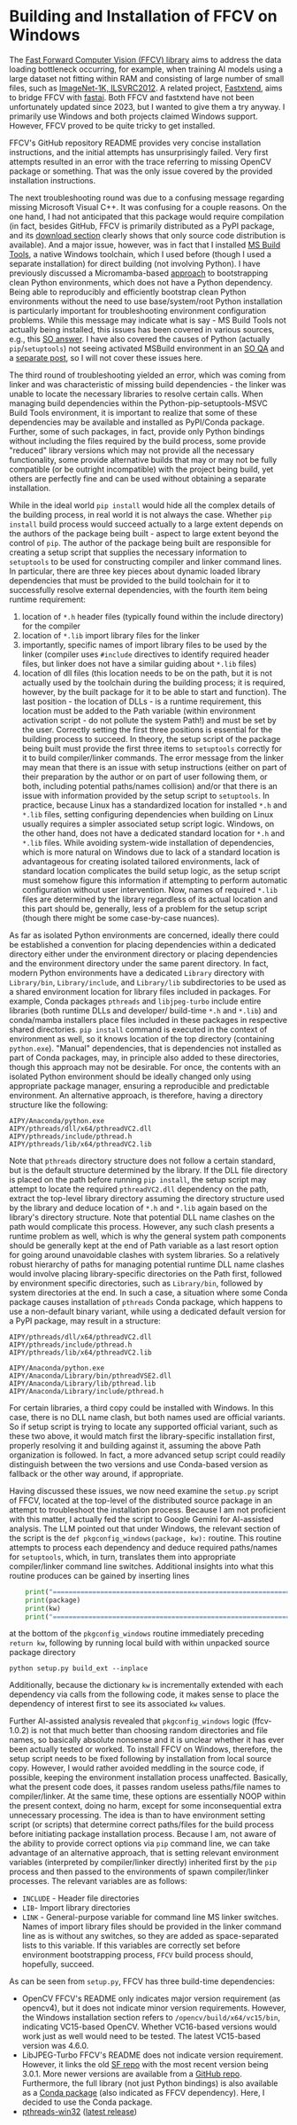 # Building and Installation of FFCV on Windows

The [Fast Forward Computer Vision (FFCV) library](https://github.com/libffcv/ffcv) aims to address the data loading bottleneck occurring, for example, when training AI models using a large dataset not fitting within RAM and consisting of large number of small files, such as [ImageNet-1K, ILSVRC2012](https://image-net.org/challenges/LSVRC/2012/). A related project, [Fastxtend](https://github.com/warner-benjamin/fastxtend/), aims to bridge FFCV with [fastai](https://github.com/fastai/fastai). Both FFCV and fastxtend have not been unfortunately updated since 2023, but I wanted to give them a try anyway. I primarily use Windows and both projects claimed Windows support. However, FFCV proved to be quite tricky to get installed.

FFCV's GitHub repository README provides very concise installation instructions, and the initial attempts has unsurprisingly failed. Very first attempts resulted in an error with the trace referring to missing OpenCV package or something. That was the only issue covered by the provided installation instructions.

The next troubleshooting round was due to a confusing message regarding missing Microsoft Visual C++. It was confusing for a couple reasons. On the one hand, I had not anticipated that this package would require compilation (in fact, besides GitHub, FFCV is primarily distributed as a PyPI package, and its [download section](https://pypi.org/project/ffcv/#files) clearly shows that only source code distribution is available). And a major issue, however, was in fact that I installed [MS Build Tools](https://visualstudio.microsoft.com/visual-cpp-build-tools), a native Windows toolchain, which I used before (though I used a separate installation) for direct building (not involving Python). I have previously discussed a Micromamba-based [approach](https://github.com/pchemguy/Field-Notes/blob/main/03-python-env-windows/README.md) to bootstrapping clean Python environments, which does not have a Python dependency. Being able to reproducibly and efficiently bootstrap clean Python environments without the need to use base/system/root Python installation is particularly important for troubleshooting environment configuration problems. While this message may indicate what is say - MS Build Tools not actually being installed, this issues has been covered in various sources, e.g., this [SO answer](https://stackoverflow.com/a/64262038/17472988). I have also covered the causes of Python (actually `pip`/`setuptools`) not seeing activated MSBuild environment in an [SO QA](https://stackoverflow.com/q/79789580) and a [separate post](https://github.com/pchemguy/Field-Notes/blob/main/05-python-pip-msvc/README.md), so I will not cover these issues here.

The third round of troubleshooting yielded an error, which was coming from linker and was characteristic of missing build dependencies - the linker was unable to locate the necessary libraries to resolve certain calls. When managing build dependencies within the Python-pip-setuptools-MSVC Build Tools environment, it is important to realize that some of these dependencies may be available and installed as PyPI/Conda package. Further, some of such packages, in fact, provide only Python bindings without including the files required by the build process, some provide "reduced" library versions which may not provide all the necessary functionality, some provide alternative builds that may or may not be fully compatible (or be outright incompatible) with the project being build, yet others are perfectly fine and can be used without obtaining a separate installation.

While in the ideal world `pip install` would hide all the complex details of the building process, in real world it is not always the case. Whether `pip install` build process would succeed actually to a large extent depends on the authors of the package being built - aspect to large extent beyond the control of `pip`.  The author of the package being built are responsible for creating a setup script that supplies the necessary information to `setuptools` to be used for constructing compiler and linker command lines. In particular, there are three key pieces about dynamic loaded library dependencies that must be provided to the build toolchain for it to successfully resolve external dependencies, with the fourth item being runtime requirement:
1. location of `*.h` header files (typically found within the include directory) for the compiler
2. location of `*.lib` import library files for the linker
3. importantly, specific names of import library files to be used by the linker (compiler uses `#include` directives to identify required header files, but linker does not have a similar guiding about `*.lib` files)
4. location of dll files (this location needs to be on the path, but it is not actually used by the toolchain during the building process; it is required, however, by the built package for it to be able to start and function).
The last position - the location of DLLs - is a runtime requirement, this location must be added to the Path variable (within environment activation script - do not pollute the system Path!) and must be set by the user. Correctly setting the first three positions is essential for the building process to succeed. In theory, the setup script of the package being built must provide the first three items to `setuptools` correctly for it to build compiler/linker commands. The error message from the linker may mean that there is an issue with setup instructions (either on part of their preparation by the author or on part of user following them, or both, including potential paths/names collision) and/or that there is an issue with information provided by the setup script to `setuptools`. In practice, because Linux has a standardized location for installed `*.h` and `*.lib` files, setting configuring dependencies when building on Linux usually requires a simpler associated setup script logic. Windows, on the other hand, does not have a dedicated standard location for `*.h` and `*.lib` files. While avoiding system-wide installation of dependencies, which is more natural on Windows due to lack of a standard location is advantageous for creating isolated tailored environments, lack of standard location complicates the build setup logic, as the setup script must somehow figure this information if attempting to perform automatic configuration without user intervention. Now, names of required `*.lib` files are determined by the library regardless of its actual location and this part should be, generally, less of a problem for the setup script (though there might be some case-by-case nuances).

As far as isolated Python environments are concerned, ideally there could be established a convention for placing dependencies within a dedicated directory either under the environment directory or placing dependencies and the environment directory under the same parent directory. In fact, modern Python environments have a dedicated `Library` directory with `Library/bin`, `Library/include`, and `Library/lib` subdirectories to be used as a shared environment location for library files included in packages. For example, Conda packages `pthreads` and `libjpeg-turbo` include entire libraries (both runtime DLLs and developer/ build-time `*.h` and `*.lib`) and conda/mamba installers place files included in these packages in respective shared directories. `pip install` command is executed in the context of environment as well, so it knows location of the top directory (containing `python.exe`). "Manual" dependencies, that is dependencies not installed as part of Conda packages, may, in principle also added to these directories, though this approach may not be desirable. For once, the contents with an isolated Python environment should be ideally changed only using appropriate package manager, ensuring a reproducible and predictable environment. An alternative approach, is therefore, having a directory structure like the following:

```
AIPY/Anaconda/python.exe
AIPY/pthreads/dll/x64/pthreadVC2.dll
AIPY/pthreads/include/pthread.h
AIPY/pthreads/lib/x64/pthreadVC2.lib
```

Note that `pthreads` directory structure does not follow a certain standard, but is the default structure determined by the library. If the DLL file directory is placed on the path before running `pip install`, the setup script may attempt to locate the required `pthreadVC2.dll` dependency on the path, extract the top-level library directory assuming the directory structure used by the library and deduce location of `*.h` and `*.lib` again based on the library's directory structure. Note that potential DLL name clashes on the path would complicate this process. However, any such clash presents a runtime problem as well, which is why the general system path components should be generally kept at the end of Path variable as a last resort option for going around unavoidable clashes with system libraries. So a relatively robust hierarchy of paths for managing potential runtime DLL name clashes would involve placing library-specific directories on the Path first, followed by environment specific directories, such as `Library/bin`, followed by system directories at the end. In such a case, a situation where some Conda package causes installation of `pthreads` Conda package, which happens to use a non-default binary variant, while using a dedicated default version for a PyPI package, may result in a structure:

```
AIPY/pthreads/dll/x64/pthreadVC2.dll
AIPY/pthreads/include/pthread.h
AIPY/pthreads/lib/x64/pthreadVC2.lib

AIPY/Anaconda/python.exe
AIPY/Anaconda/Library/bin/pthreadVSE2.dll
AIPY/Anaconda/Library/lib/pthread.lib
AIPY/Anaconda/Library/include/pthread.h
```

For certain libraries, a third copy  could be installed with Windows. In this case, there is no DLL name clash, but both names used are official variants. So if setup script is trying to locate any supported official variant, such as these two above, it would match first the library-specific installation first, properly resolving it and building against it, assuming the above Path organization is followed. In fact, a more advanced setup script could readily distinguish between the two versions and use Conda-based version as fallback or the other way around, if appropriate.

Having discussed these issues, we now need examine the `setup.py` script of FFCV, located at the top-level of the distributed source package in an attempt to troubleshoot the installation process. Because I am not proficient with this matter, I actually fed the script to Google Gemini for AI-assisted analysis. The LLM pointed out that under Windows, the relevant section of the script is the `def pkgconfig_windows(package, kw):` routine. This routine attempts to process each dependency and deduce required paths/names for `setuptools`, which, in turn, translates them into appropriate compiler/linker command line switches. Additional insights into what this routine produces can be gained by inserting lines

```python
    print("==================================================================")
    print(package)
    print(kw)
    print("==================================================================")
```

at the bottom of the `pkgconfig_windows` routine immediately preceding `return kw`, following by running local build with within unpacked source package directory

```
python setup.py build_ext --inplace
```

 Additionally, because the dictionary `kw` is incrementally extended with each dependency via calls from the following code, it makes sense to place the dependency of interest first to see its associated `kw` values.

Further AI-assisted analysis revealed that `pkgconfig_windows` logic (ffcv-1.0.2) is not that much better than choosing random directories and file names, so basically absolute nonsense and it is unclear whether it has ever been actually tested or worked. To install FFCV on Windows, therefore, the setup script needs to be fixed following by installation from local source copy. However, I would rather avoided meddling in the source code, if possible, keeping the environment installation process unaffected. Basically, what the present code does, it passes random useless paths/file names to compiler/linker. At the same time, these options are essentially NOOP within the present context, doing no harm, except for some inconsequential extra unnecessary processing. The idea is than to have environment setting script (or scripts) that determine correct paths/files for the build process before initiating package installation process. Because I am, not aware of the ability to provide correct options via `pip` command line, we can take advantage of an alternative approach, that is setting relevant environment variables (interpreted by compiler/linker directly) inherited first by the `pip` process and then passed to the environments of spawn compiler/linker processes. The relevant variables are as follows: 
- `INCLUDE` - Header file directories
- `LIB`- Import library directories
- `LINK` - General-purpose variable for command line MS linker switches. Names of import library files should be provided in the linker command line as is without any switches, so they are added as space-separated lists to this variable.
If this variables are correctly set before environment bootstrapping process, `FFCV` build process should, hopefully, succeed.

As can be seen from `setup.py`, FFCV has three build-time dependencies:
- OpenCV
  FFCV's README only indicates major version requirement (as opencv4), but it does not indicate minor version requirements. However, the Windows installation section refers to `/opencv/build/x64/vc15/bin`, indicating VC15-based OpenCV. Whether VC16-based versions would work just as well would need to be tested. The latest VC15-based version was 4.6.0.
- LibJPEG-Turbo
  FFCV's README does not indicate version requirement. However, it links the old [SF repo](https://sourceforge.net/projects/libjpeg-turbo/files/) with the most recent version being 3.0.1. More newer versions are available from a [GitHub repo](https://github.com/libjpeg-turbo/libjpeg-turbo). Furthermore, the full library (not just Python bindings) is also available as a [Conda package](https://anaconda.org/conda-forge/libjpeg-turbo) (also indicated as FFCV dependency). Here, I decided to use the Conda package.
- [pthreads-win32](https://sourceware.org/pthreads-win32) ([latest release](ftp://sourceware.org/pub/pthreads-win32/pthreads-w32-2-9-1-release.zip))

